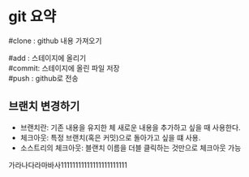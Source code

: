# git 요약

#clone : github 내용 가져오기  

#add : 스테이지에 올리기  
#commit: 스테이지에 올린 파일 저장   
#push : github로 전송  

## 브랜치 변경하기
- 브랜치란: 기존 내용을 유지한 체 새로운 내용을 추가하고 싶을 때 사용한다.
- 체크아웃: 특정 브랜치(혹은 커밋)으로 돌아가고 싶을 떄 사용.
- 소스트리의 체크아웃: 블랜치 이름을 더블 클릭하는 것만으로 체크아웃 가능

가라나다라마바사11111111111111111111111